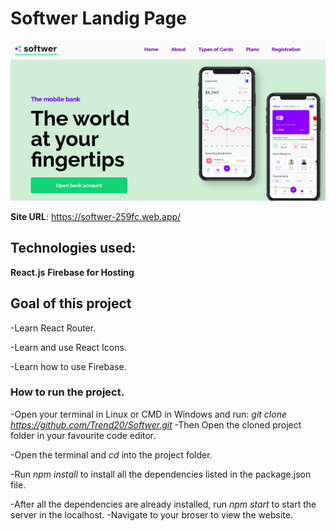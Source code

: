 # Softwer Landig Page
<!-- 
![](/img/sft.png) -->
<img src="ReadmeImages/sft.png">

**Site URL**: https://softwer-259fc.web.app/

## Technologies used:
**React.js**
**Firebase for Hosting**
## Goal of this project
   -Learn React Router.

   -Learn and use React Icons.

   -Learn how to use Firebase.

### How to run the project.
  
  -Open your terminal in Linux or CMD in Windows and run: *git clone https://github.com/Trend20/Softwer.git*
  -Then Open the cloned project folder in your favourite code editor.

  -Open the terminal and *cd* into the project folder. 

  -Run *npm install* to install all the dependencies listed in the package.json file.

  -After all the dependencies are already installed, run *npm start* to start the server in the localhost. 
  -Navigate to your broser to view the website.
